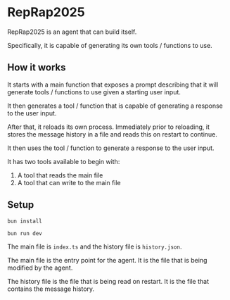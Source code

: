 # RepRap2025

RepRap2025 is an agent that can build itself.

Specifically, it is capable of generating its own tools / functions to use.

## How it works

It starts with a main function that exposes a prompt describing that it will generate tools / functions to use given a starting user input.

It then generates a tool / function that is capable of generating a response to the user input. 

After that, it reloads its own process. Immediately prior to reloading, it stores the message history in a file and reads this on restart to continue.

It then uses the tool / function to generate a response to the user input.

It has two tools available to begin with:

1. A tool that reads the main file
2. A tool that can write to the main file

## Setup

```
bun install
```

```
bun run dev
```

The main file is `index.ts` and the history file is `history.json`.

The main file is the entry point for the agent. It is the file that is being modified by the agent.

The history file is the file that is being read on restart. It is the file that contains the message history.
